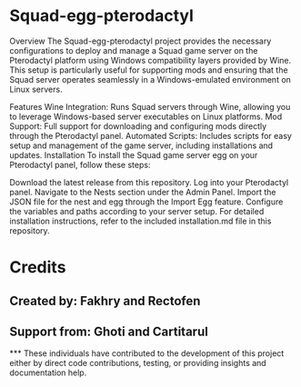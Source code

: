 # Squad-egg-pterodactyl
Overview
The Squad-egg-pterodactyl project provides the necessary configurations to deploy and manage a Squad game server on the Pterodactyl platform using Windows compatibility layers provided by Wine. This setup is particularly useful for supporting mods and ensuring that the Squad server operates seamlessly in a Windows-emulated environment on Linux servers.

Features
Wine Integration: Runs Squad servers through Wine, allowing you to leverage Windows-based server executables on Linux platforms.
Mod Support: Full support for downloading and configuring mods directly through the Pterodactyl panel.
Automated Scripts: Includes scripts for easy setup and management of the game server, including installations and updates.
Installation
To install the Squad game server egg on your Pterodactyl panel, follow these steps:

Download the latest release from this repository.
Log into your Pterodactyl panel.
Navigate to the Nests section under the Admin Panel.
Import the JSON file for the nest and egg through the Import Egg feature.
Configure the variables and paths according to your server setup.
For detailed installation instructions, refer to the included installation.md file in this repository.

# Credits
## Created by: Fakhry and Rectofen
## Support from: Ghoti and Cartitarul
*** These individuals have contributed to the development of this project either by direct code contributions, testing, or providing insights and documentation help.
